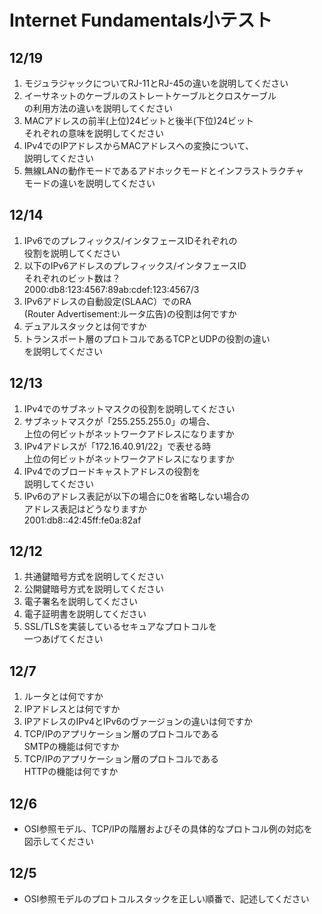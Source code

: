 # Internet Fundamentals小テスト

## 12/19

1. モジュラジャックについてRJ-11とRJ-45の違いを説明してください
1. イーサネットのケーブルのストレートケーブルとクロスケーブル  
の利用方法の違いを説明してください
1. MACアドレスの前半(上位)24ビットと後半(下位)24ビット  
それぞれの意味を説明してください
1. IPv4でのIPアドレスからMACアドレスへの変換について、  
説明してください
1. 無線LANの動作モードであるアドホックモードとインフラストラクチャ  
モードの違いを説明してください

## 12/14

1. IPv6でのプレフィックス/インタフェースIDそれぞれの  
役割を説明してください
1. 以下のIPv6アドレスのプレフィックス/インタフェースID  
それぞれのビット数は？  
2000:db8:123:4567:89ab:cdef:123:4567/3
1. IPv6アドレスの自動設定(SLAAC）でのRA  
(Router Advertisement:ルータ広告)の役割は何ですか
1. デュアルスタックとは何ですか
1. トランスポート層のプロトコルであるTCPとUDPの役割の違い  
を説明してください

## 12/13

1. IPv4でのサブネットマスクの役割を説明してください
1. サブネットマスクが「255.255.255.0」の場合、  
上位の何ビットがネットワークアドレスになりますか
1. IPv4アドレスが「172.16.40.91/22」で表せる時  
上位の何ビットがネットワークアドレスになりますか
1. IPv4でのブロードキャストアドレスの役割を  
説明してください
1. IPv6のアドレス表記が以下の場合に0を省略しない場合の  
アドレス表記はどうなりますか  
2001:db8::42:45ff:fe0a:82af

## 12/12

1. 共通鍵暗号方式を説明してください
1. 公開鍵暗号方式を説明してください
1. 電子署名を説明してください
1. 電子証明書を説明してください
1. SSL/TLSを実装しているセキュアなプロトコルを  
一つあげてください


## 12/7

1. ルータとは何ですか
1. IPアドレスとは何ですか
1. IPアドレスのIPv4とIPv6のヴァージョンの違いは何ですか
1. TCP/IPのアプリケーション層のプロトコルである  
SMTPの機能は何ですか
1. TCP/IPのアプリケーション層のプロトコルである  
HTTPの機能は何ですか

## 12/6

- OSI参照モデル、TCP/IPの階層およびその具体的なプロトコル例の対応を  
図示してください

## 12/5
- OSI参照モデルのプロトコルスタックを正しい順番で、記述してください
